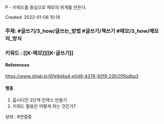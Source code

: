 P - 키워드를 중심으로 메모의 위계를 만든다.

Created: 2022-01-06 10:18

### 주제: #글쓰기/3_how/글쓰는_방법  #글쓰기/책쓰기 #메모/3_how/메모의_방식 
### 키워드 : [[K-메모]][[K-글쓰기]]

#### References
https://www.zklab.kr/97e9d4a4-e0d9-4376-92f9-23fc015bdba3

#### 행동
1. 옵시디언 2단계 인덱스 만들기
2. 키워드 활용은 어떻게 하는 것인가?

상태 : #연결중